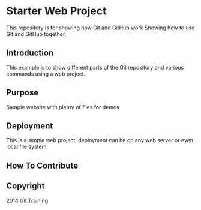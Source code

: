 # Starter Web Project

This repository is for showing how Git and GitHub work
Showing how to use Git and GitHub together.

## Introduction

This example is to show different parts of the Git repository and various commands using a web project.

## Purpose

Sample website with plenty of files for demos

## Deployment

This is a simple web project, deployment can be on any web server or even local file system.

## How To Contribute 

## Copyright

2014 Git.Training